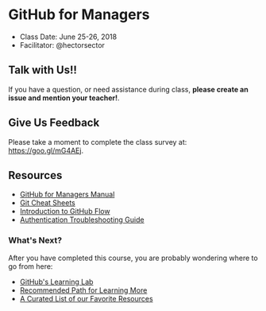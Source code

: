 # GitHub for Managers

- Class Date: June 25-26, 2018
- Facilitator: @hectorsector

## Talk with Us!!

If you have a question, or need assistance during class, **please create an issue and mention your teacher!**.

## Give Us Feedback

Please take a moment to complete the class survey at: https://goo.gl/mG4AEj.

## Resources

- [GitHub for Managers Manual](https://githubtraining.github.io/training-manual/GH4M/)
- [Git Cheat Sheets](https://services.github.com/on-demand/resources/cheatsheets/)
- [Introduction to GitHub Flow](https://guides.github.com/introduction/flow/)
- [Authentication Troubleshooting Guide](https://help.github.com/categories/authenticating-to-github/)

### What's Next?

After you have completed this course, you are probably wondering where to go from here:

- [GitHub's Learning Lab](https://lab.github.com/)
- [Recommended Path for Learning More](https://services.github.com/on-demand/resources/learning-path/)
- [A Curated List of our Favorite Resources](https://services.github.com/on-demand/resources/)
